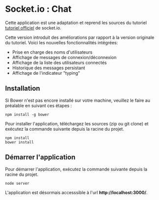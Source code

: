 # Socket.io : Chat

Cette application est une adaptation et reprend les sources du tutoriel [tutoriel officiel](http://socket.io/get-started/chat/) de socket.io.

Cette version introduit des améliorations par rapport à la version originale du tutoriel. Voici les nouvelles fonctionnalités intégrées:


* Prise en charge des noms d'utilisateurs
* Affichage de messages de connexion/déconnexion
* Affichage de la liste des utilisateurs connectés
* Historique des messages persistant
* Affichage de l'indicateur "typing"

## Installation

Si Bower n'est pas encore installé sur votre machine, veuillez le faire au préalable en suivant ces étapes :
```
npm install -g bower
```

Pour installer l'application, téléchargez les sources (zip ou git clone) et exécutez la commande suivante depuis la racine du projet.
```
npm install
bower install
```

## Démarrer l'application

Pour démarrer l'application, exécutez la commande suivante depuis la racine du projet.
```
node server
```

L'application est désormais accesssible à l'url **http://localhost:3000/**.

